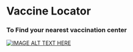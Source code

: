# Vaccine Locator 
### To Find your nearest vaccination center

[![IMAGE ALT TEXT HERE](https://img.youtube.com/vi/v=8-MNLI0tFj8/0.jpg)](https://www.youtube.com/watch?v=8-MNLI0tFj8)
